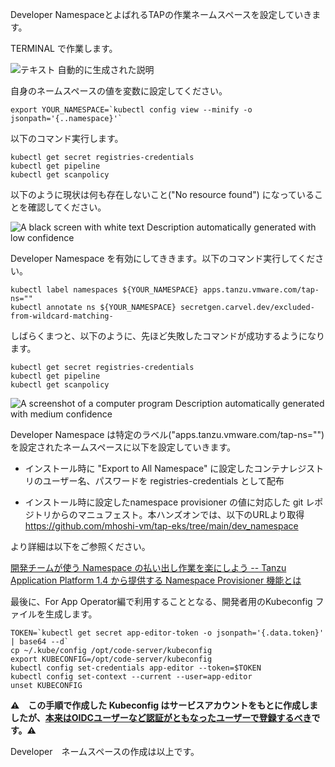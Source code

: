 
Developer NamespaceとよばれるTAPの作業ネームスペースを設定していきます。

TERMINAL で作業します。

![テキスト
自動的に生成された説明](../media/image2.png)

自身のネームスペースの値を変数に設定してください。

```execute
export YOUR_NAMESPACE=`kubectl config view --minify -o jsonpath='{..namespace}'`
```
以下のコマンド実行します。

```execute
kubectl get secret registries-credentials
kubectl get pipeline
kubectl get scanpolicy
```
以下のように現状は何も存在しないこと("No resource found")
になっていることを確認してください。

![A black screen with white text Description automatically generated
with low confidence](../media/image3.png)

Developer Namespace
を有効にしてききます。以下のコマンド実行してください。

```execute
kubectl label namespaces ${YOUR_NAMESPACE} apps.tanzu.vmware.com/tap-ns=""
kubectl annotate ns ${YOUR_NAMESPACE} secretgen.carvel.dev/excluded-from-wildcard-matching-
```

しばらくまつと、以下のように、先ほど失敗したコマンドが成功するようになります。

```execute
kubectl get secret registries-credentials
kubectl get pipeline
kubectl get scanpolicy
```


![A screenshot of a computer program Description automatically generated
with medium confidence](../media/image4.png)

Developer Namespace
は特定のラベル("apps.tanzu.vmware.com/tap-ns=\"\")を設定されたネームスペースに以下を設定していきます。

-   インストール時に "Export to All Namespace"
    に設定したコンテナレジストリのユーザー名、パスワードを
    registries-credentials として配布

-   インストール時に設定したnamespace provisioner の値に対応した git
    レポジトリからのマニュフェスト。本ハンズオンでは、以下のURLより取得\
    <https://github.com/mhoshi-vm/tap-eks/tree/main/dev_namespace>

より詳細は以下をご参照ください。

[開発チームが使う Namespace の払い出し作業を楽にしよう -- Tanzu
Application Platform 1.4 から提供する Namespace Provisioner
機能とは](https://blogs.vmware.com/vmware-japan/2023/03/namespace-provision.html)

最後に、For App Operator編で利用することとなる、開発者用のKubeconfig
ファイルを生成します。

```execute
TOKEN=`kubectl get secret app-editor-token -o jsonpath='{.data.token}' | base64 --d`
cp ~/.kube/config /opt/code-server/kubeconfig
export KUBECONFIG=/opt/code-server/kubeconfig
kubectl config set-credentials app-editor --token=$TOKEN
kubectl config set-context --current --user=app-editor
unset KUBECONFIG
```

**⚠️　この手順で作成した Kubeconfig
はサービスアカウントをもとに作成しましたが、[本来はOIDCユーザーなど認証がともなったユーザーで登録するべき](https://docs.vmware.com/en/VMware-Tanzu-Application-Platform/1.3/tap/GUID-authn-authz-pinniped-install-guide.html)です。⚠️**

Developer　ネームスペースの作成は以上です。
